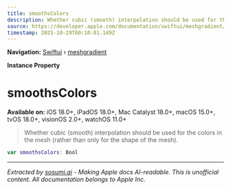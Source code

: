 ```yaml
---
title: smoothsColors
description: Whether cubic (smooth) interpolation should be used for the colors in the mesh (rather than only for the shape of the mesh).
source: https://developer.apple.com/documentation/swiftui/meshgradient/smoothscolors
timestamp: 2025-10-29T00:10:01.149Z
---
```


**Navigation:** [Swiftui](/documentation/swiftui) › [meshgradient](/documentation/swiftui/meshgradient)

**Instance Property**

# smoothsColors

**Available on:** iOS 18.0+, iPadOS 18.0+, Mac Catalyst 18.0+, macOS 15.0+, tvOS 18.0+, visionOS 2.0+, watchOS 11.0+

> Whether cubic (smooth) interpolation should be used for the colors in the mesh (rather than only for the shape of the mesh).

```swift
var smoothsColors: Bool
```

---

*Extracted by [sosumi.ai](https://sosumi.ai) - Making Apple docs AI-readable.*
*This is unofficial content. All documentation belongs to Apple Inc.*
